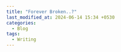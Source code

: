 ```yaml
---
title: "Forever Broken..?"
last_modified_at: 2024-06-14 15:34 +0530
categories:
  - Blog
tags:
  - Writing
---
```

